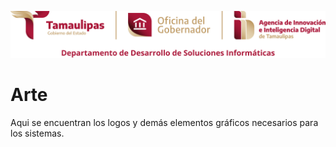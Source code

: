 <p align="center"><a href="https://www.tamaulipas.gob.mx" target="_blank"><img src="https://raw.githubusercontent.com/Desarrollo-Soluciones-Informaticas/arte/refs/heads/main/logos/repos_git/AIIDT_DDSI_logo_git.svg" width="1000" alt="DDSI Logo"></a></p>

# Arte
Aqui se encuentran los logos y demás elementos gráficos necesarios para los sistemas.
